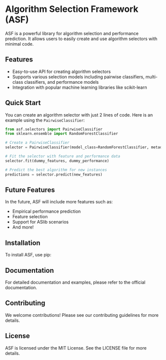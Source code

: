 # Algorithm Selection Framework (ASF)

ASF is a powerful library for algorithm selection and performance prediction. It allows users to easily create and use algorithm selectors with minimal code.

## Features

- Easy-to-use API for creating algorithm selectors
- Supports various selection models including pairwise classifiers, multi-class classifiers, and performance models
- Integration with popular machine learning libraries like scikit-learn

## Quick Start

You can create an algorithm selector with just 2 lines of code. Here is an example using the `PairwiseClassifier`:

```python
from asf.selectors import PairwiseClassifier
from sklearn.ensemble import RandomForestClassifier

# Create a PairwiseClassifier
selector = PairwiseClassifier(model_class=RandomForestClassifier, metadata=your_metadata)

# Fit the selector with feature and performance data
selector.fit(dummy_features, dummy_performance)

# Predict the best algorithm for new instances
predictions = selector.predict(new_features)
```

## Future Features

In the future, ASF will include more features such as:

- Empirical performance prediction
- Feature selection
- Support for ASlib scenarios
- And more!

## Installation

To install ASF, use pip:

## Documentation

For detailed documentation and examples, please refer to the official documentation.

## Contributing

We welcome contributions! Please see our contributing guidelines for more details.

## License

ASF is licensed under the MIT License. See the LICENSE file for more details.
